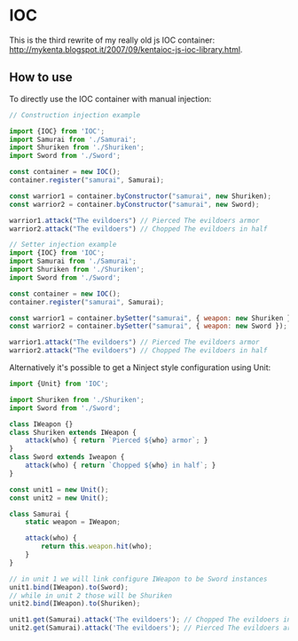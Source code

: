 IOC
===

This is the third rewrite of my really old js IOC container:
http://mykenta.blogspot.it/2007/09/kentaioc-js-ioc-library.html.

How to use
----------

To directly use the IOC container with manual injection:

```js
// Construction injection example

import {IOC} from 'IOC';
import Samurai from './Samurai';
import Shuriken from './Shuriken';
import Sword from './Sword';

const container = new IOC();
container.register("samurai", Samurai);

const warrior1 = container.byConstructor("samurai", new Shuriken);
const warrior2 = container.byConstructor("samurai", new Sword);

warrior1.attack("The evildoers") // Pierced The evildoers armor
warrior2.attack("The evildoers") // Chopped The evildoers in half

```

```js
// Setter injection example
import {IOC} from 'IOC';
import Samurai from './Samurai';
import Shuriken from './Shuriken';
import Sword from './Sword';

const container = new IOC();
container.register("samurai", Samurai);

const warrior1 = container.bySetter("samurai", { weapon: new Shuriken });
const warrior2 = container.bySetter("samurai", { weapon: new Sword });

warrior1.attack("The evildoers") // Pierced The evildoers armor
warrior2.attack("The evildoers") // Chopped The evildoers in half
```

Alternatively it's possible to get a Ninject style configuration using Unit:

```js
import {Unit} from 'IOC';

import Shuriken from './Shuriken';
import Sword from './Sword';

class IWeapon {}
class Shuriken extends IWeapon {
    attack(who) { return `Pierced ${who} armor`; }
}
class Sword extends Iweapon {
    attack(who) { return `Chopped ${who} in half`; }
}

const unit1 = new Unit();
const unit2 = new Unit();

class Samurai {
    static weapon = IWeapon;

    attack(who) {
        return this.weapon.hit(who);
    }
}

// in unit 1 we will link configure IWeapon to be Sword instances	
unit1.bind(IWeapon).to(Sword);
// while in unit 2 those will be Shuriken
unit2.bind(IWeapon).to(Shuriken);

unit1.get(Samurai).attack('The evildoers'); // Chopped The evildoers in half
unit2.get(Samurai).attack('The evildoers'); // Pierced The evildoers armor
```